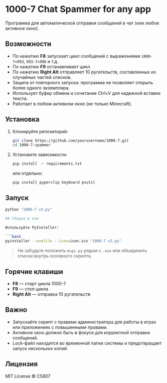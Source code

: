 # 1000-7 Chat Spammer for any app

Программа для автоматической отправки сообщений в чат (или любое активное окно).

## Возможности

- По нажатию **F8** запускает цикл сообщений с выражениями `1000-7=993`, `993-7=986` и т.д.
- По нажатию **F9** останавливает цикл.
- По нажатию **Right Alt** отправляет 10 ругательств, составленных из случайных частей списков.
- Защита от повторного запуска: программа не позволяет открыть более одного экземпляра.
- Использует буфер обмена и сочетание Ctrl+V для надежной вставки текста.
- Работает в любом активном окне (не только Minecraft).

## Установка

1. Клонируйте репозиторий:
    ```bash
    git clone https://github.com/yourusername/1000-7.git
    cd 1000-7-spammer
    ```

2. Установите зависимости:
    ```bash
    pip install -r requirements.txt
    ```
    или отдельно:
    ```bash
    pip install pyperclip keyboard psutil
    ```

## Запуск

```bash
python "1000-7 v3.py"

## Сборка в exe

Используйте PyInstaller:

```bash
pyinstaller --onefile --icon=icon.ico "1000-7 v3.py"
```

> Не забудьте положить `msgs.py` рядом с `.exe` или объединить списки внутрь основного скрипта.

## Горячие клавиши

- **F8** — старт цикла 1000-7
- **F9** — стоп цикла
- **Right Alt** — отправка 10 ругательств

## Важно

- Запускайте скрипт с правами администратора для работы в играх или приложениях с повышенными правами.
- Активное окно должно быть в фокусе для корректной отправки сообщений.
- Lock-файл находится во временной папке системы и предотвращает запуск нескольких копий.

## Лицензия

MIT License © C5807
```
